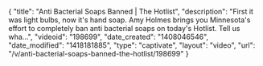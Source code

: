 {
    "title": "Anti Bacterial Soaps Banned | The Hotlist",
    "description": "First it was light bulbs, now it's hand soap. Amy Holmes brings you Minnesota's effort to completely ban anti bacterial soaps on today's Hotlist. Tell us wha...",
    "videoid": "198699",
    "date_created": "1408046546",
    "date_modified": "1418181885",
    "type": "captivate",
    "layout": "video",
    "url": "\/v\/anti-bacterial-soaps-banned-the-hotlist\/198699"
}